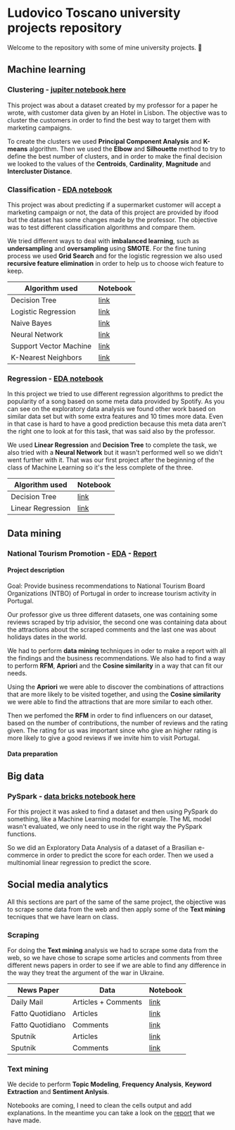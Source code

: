 # Ludovico Toscano university projects repository
Welcome to the repository with some of mine university projects. 👋

## Machine learning
### Clustering - [jupiter notebook here](https://github.com/ludotosk/university-projects/blob/main/machine-learning/project3/Project%203%20.ipynb)

This project was about a dataset created by my professor for a paper he wrote, with customer data given by an Hotel in Lisbon. The objective was to cluster the customers in order to find the best way to target them with marketing campaigns.

To create the clusters we used **Principal Component Analysis** and **K-means** algorithm. Then we used the **Elbow** and **Silhouette** method to try to define the best number of clusters, and in order to make the final decision we looked to the values of the **Centroids**, **Cardinality**, **Magnitude** and **Intercluster Distance**.

### Classification - [EDA notebook](https://github.com/ludotosk/university-projects/blob/main/machine-learning/project2/Project2-README.ipynb)

This project was about predicting if a supermarket customer will accept a marketing campaign or not, the data of this project are provided by ifood but the dataset has some changes made by the professor. The objective was to test different classification algorithms and compare them. 

We tried different ways to deal with **imbalanced learning**, such as **undersampling** and **oversampling** using **SMOTE**. For the fine tuning process we used **Grid Search** and for the logistic regression we also used **recursive feature elimination** in order to help us to choose wich feature to keep.

| Algorithm used         | Notebook                                                                                                                                 |
|------------------------|-----------------------------------------------------------------------------------------------------------------------------------------------|
| Decision Tree          | [link](https://github.com/ludotosk/university-projects/blob/main/machine-learning/project2/Project2-%20DT.ipynb)                              |
| Logistic Regression    | [link](https://github.com/ludotosk/university-projects/blob/main/machine-learning/project2/Project2-%20Logistic%20Regression.ipynb)           |
| Naive Bayes            | [link](https://github.com/ludotosk/university-projects/blob/main/machine-learning/project2/Project2-%20Na%C3%AFve%20Bayes%20Classifier.ipynb) |
| Neural Network         | [link](https://github.com/ludotosk/university-projects/blob/main/machine-learning/project2/Project2-%20Neural%20Network.ipynb)                |
| Support Vector Machine | [link](https://github.com/ludotosk/university-projects/blob/main/machine-learning/project2/Project2-%20SVM.ipynb)                             |
| K-Nearest Neighbors    | [link](https://github.com/ludotosk/university-projects/blob/main/machine-learning/project2/Project2-%20KNN.ipynb)                             |

### Regression - [EDA notebook](https://github.com/ludotosk/university-projects/blob/main/machine-learning/project1/Data_preparation_and_exploration_group_E.ipynb)

In this project we tried to use different regression algorithms to predict the popularity of a song based on some meta data provided by Spotify. As you can see on the exploratory data analysis we found other work based on similar data set but with some extra features and 10 times more data. Even in that case is hard to have a good prediction because this meta data aren't the right one to look at for this task, that was said also by the professor.

We used **Linear Regression** and **Decision Tree** to complete the task, we also tried with a **Neural Network** but it wasn't performed well so we didn't went further with it. That was our first project after the beginning of the class of Machine Learning so it's the less complete of the three.

| Algorithm used    | Notebook                                                                                                |
|-------------------|--------------------------------------------------------------------------------------------------------------|
| Decision Tree     | [link](https://github.com/ludotosk/university-projects/blob/main/machine-learning/project1/DT_Group_E.ipynb) |
| Linear Regression | [link](https://github.com/ludotosk/university-projects/blob/main/machine-learning/project1/LR_Group_E.ipynb) |

## Data mining
### National Tourism Promotion - [EDA](https://github.com/ludotosk/university-projects/blob/main/data%20science/Group_40.ipynb) - [Report](https://github.com/ludotosk/university-projects/blob/main/data%20science/Report_Group40.pdf)
#### Project description

Goal: Provide business recommendations to National Tourism Board Organizations (NTBO) of Portugal in order to increase 
tourism activity in Portugal.

Our professor give us three different datasets, one was containing some reviews scraped by trip advisior, the second one was containing data about the attractions about the scraped comments and the last one was about holidays dates in the world.

We had to perform **data mining** techniques in oder to make a report with all the findings and the business recommendations. We also had to find a way to perform **RFM**, **Apriori** and the **Cosine similarity** in a way that can fit our needs.

Using the **Apriori** we were able to discover the combinations of attractions that are more likely to be visited together, and using the **Cosine similarity** we were able to find the attractions that are more similar to each other.

Then we perfomed the **RFM** in order to find influencers on our dataset, based on the number of contributions, the number of reviews and the rating given. The rating for us was important since who give an higher rating is more likely to give a good reviews if we invite him to visit Portugal.

#### Data preparation



## Big data
### PySpark - [data bricks notebook here](https://databricks-prod-cloudfront.cloud.databricks.com/public/4027ec902e239c93eaaa8714f173bcfc/8951170136253674/4022108160822800/7461935275397430/latest.html)

For this project it was asked to find a dataset and then using PySpark do something, like a Machine Learning model for example. The ML model wasn't evaluated, we only need to use in the right way the PySpark functions.

So we did an Exploratory Data Analysis of a dataset of a Brasilian e-commerce in order to predict the score for each order. Then we used a multinomial linear regression to predict the score.

## Social media analytics

All this sections are part of the same of the same project, the objective was to scrape some data from the web and then apply some of the **Text mining** tecniques that we have learn on class.

### Scraping

For doing the **Text mining** analysis we had to scrape some data from the web, so we have chose to scrape some articles and comments from three different news papers in order to see if we are able to find any difference in the way they treat the argument of the war in Ukraine.

| News Paper       | Data                | Notebook                                                                                                                       |
|------------------|---------------------|--------------------------------------------------------------------------------------------------------------------------------|
| Daily Mail       | Articles + Comments | [link](https://github.com/ludotosk/university-projects/blob/main/social-media-analytics/dailymail/daily_mail.ipynb)            |
| Fatto Quotidiano | Articles            | [link](https://github.com/ludotosk/university-projects/blob/main/social-media-analytics/fatto-quotidiano/scraper_falso.ipynb)  |
| Fatto Quotidiano | Comments            | [link](https://github.com/ludotosk/university-projects/blob/main/social-media-analytics/fatto-quotidiano/comments_falso.ipynb) |
| Sputnik          | Articles            | [link](https://github.com/ludotosk/university-projects/blob/main/social-media-analytics/sputnik/sputnik.ipynb)                 |
| Sputnik          | Comments            | [link](https://github.com/ludotosk/university-projects/blob/main/social-media-analytics/sputnik/CreateCommentDSsputnik.ipynb)  |

### Text mining

We decide to perform **Topic Modeling**, **Frequency Analysis**, **Keyword Extraction** and **Sentiment Anlysis**.

Notebooks are coming, I need to clean the cells output and add explanations. In the meantime you can take a look on the [report](https://github.com/ludotosk/university-projects/blob/main/social-media-analytics/SMA%20Report.docx.pdf) that we have made.